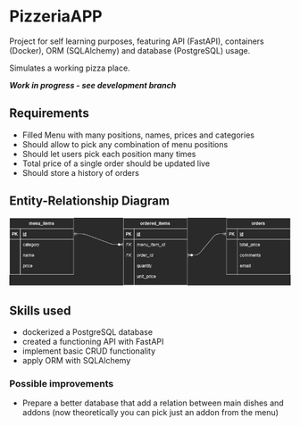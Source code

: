 # PizzeriaAPP
Project for self learning purposes, featuring API (FastAPI), containers (Docker), ORM (SQLAlchemy) and database (PostgreSQL) usage. 

Simulates a working pizza place.

__*Work in progress - see development branch*__

## Requirements

- Filled Menu with many positions, names, prices and categories
- Should allow to pick any combination of menu positions
- Should let users pick each position many times
- Total price of a single order should be updated live
- Should store a history of orders

## Entity-Relationship Diagram
![PizzeriaAPP-ERD.png.png](docs/PizzeriaAPP-ERD.png "Simple ERD diagram for a pizza place")

## Skills used
- dockerized a PostgreSQL database
- created a functioning API with FastAPI
- implement basic CRUD functionality
- apply ORM with SQLAlchemy

### Possible improvements
- Prepare a better database that add a relation between main dishes and addons (now theoretically you can pick just an addon from the menu)
